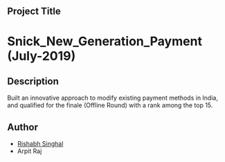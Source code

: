

## Project Title 

# Snick_New_Generation_Payment (July-2019)

## Description
Built an innovative approach to modify existing payment methods in India, and qualified for the finale (Offline Round) with a rank among the top 15.

## Author 
- [Rishabh Singhal](https://github.com/rishabh30)
- Arpit Raj
